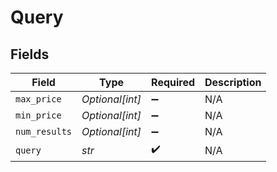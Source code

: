# Query


## Fields

| Field              | Type               | Required           | Description        |
| ------------------ | ------------------ | ------------------ | ------------------ |
| `max_price`        | *Optional[int]*    | :heavy_minus_sign: | N/A                |
| `min_price`        | *Optional[int]*    | :heavy_minus_sign: | N/A                |
| `num_results`      | *Optional[int]*    | :heavy_minus_sign: | N/A                |
| `query`            | *str*              | :heavy_check_mark: | N/A                |